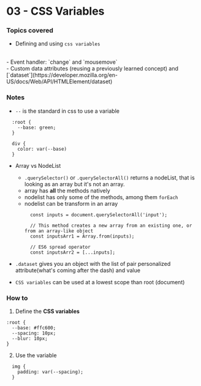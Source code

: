 # 03 - CSS Variables

### Topics covered
- Defining and using `css variables`
<br>
- Event handler: `change` and `mousemove`
<br>
- Custom data attributes (reusing a previously learned concept) and [`dataset`](https://developer.mozilla.org/en-US/docs/Web/API/HTMLElement/dataset)

### Notes

* `--`  is the standard in css to use a variable
```
  :root {
    --base: green;
  }

  div {
    color: var(--base)
  }
```
* Array vs NodeList
  * `.querySelector()` or `.querySelectorAll()` returns a nodeList, that is looking as an array but it's not an array.
  * array has **all** the methods natively
  * nodelist has only some of the methods, among them `forEach`
  * nodelist can be transform in an array
      ```
        const inputs = document.querySelectorAll('input');

        // This method creates a new array from an existing one, or from an array-like object
        const inputsArr1 = Array.from(inputs);

        // ES6 spread operator
        const inputsArr2 = [...inputs];
      ```


* `.dataset` gives you an object with the list of pair personalized attribute(what's coming after the dash) and value
* `CSS variables` can be used at a lowest scope than root (document)

### How to

1. Define the **CSS variables**

```
:root {
  --base: #ffc600;
  --spacing: 10px;
  --blur: 10px;
}
```
2. Use the variable
```
  img {
    padding: var(--spacing);
  }
```
